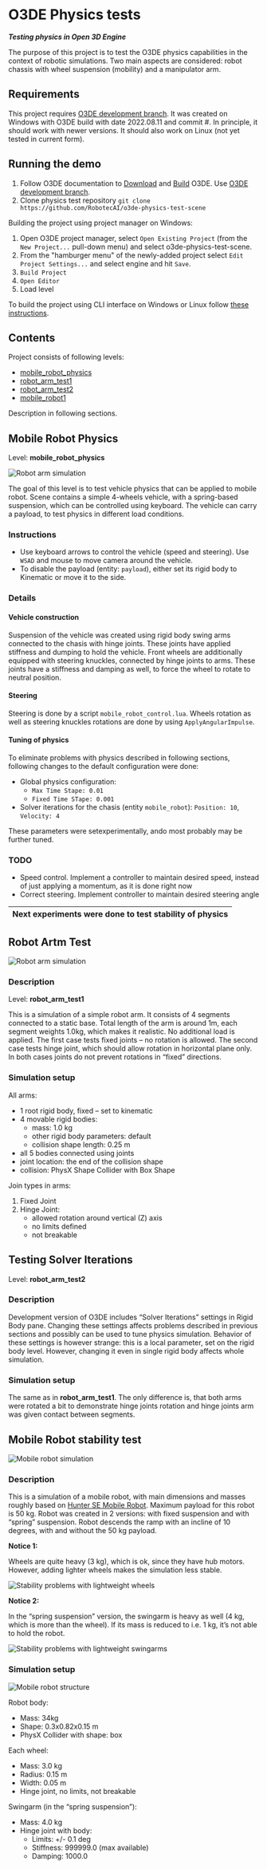 # O3DE Physics tests

***Testing physics in Open 3D Engine***

The purpose of this project is to test the O3DE physics capabilities in the context of robotic simulations. Two main aspects are considered: robot chassis with wheel suspension (mobility) and a manipulator arm.

## Requirements 

This project requires [O3DE development branch](https://github.com/o3de/o3de/tree/development). It was created on Windows with O3DE build with date 2022.08.11 and commit #. In principle, it should work with newer versions. It should also work on Linux (not yet tested in current form).

## Running the demo

1. Follow O3DE documentation to [Download](https://www.o3de.org/docs/welcome-guide/setup/setup-from-github/) and [Build](https://www.o3de.org/docs/welcome-guide/setup/setup-from-github/building-windows/) O3DE. Use [O3DE development branch](https://github.com/o3de/o3de/tree/development).
1. Clone physics test repository `git clone https://github.com/RobotecAI/o3de-physics-test-scene`

Building the project using project manager on Windows:

1. Open O3DE project manager, select `Open Existing Project` (from the `New Project...` pull-down menu) and select o3de-physics-test-scene.
1. From the "hamburger menu" of the newly-added project select `Edit Project Settings...` and select engine and hit `Save`.
1. `Build Project`
1. `Open Editor`
1. Load level

To build the project using CLI interface on Windows or Linux follow [these instructions](https://docs.o3de.org/docs/welcome-guide/create/creating-projects-using-cli/). 

## Contents

Project consists of following levels:
- [mobile_robot_physics](#mobile_robot_physics)
- [robot_arm_test1](#robot_arm_test1)
- [robot_arm_test2](#robot_arm_test2)
- [mobile_robot1](#mobile_robot1)

Description in following sections.

## <a name="mobile_robot_physics"></a>Mobile Robot Physics

Level: **mobile_robot_physics**

![Robot arm simulation](Doc/mobile_robot_physics.png)

The goal of this level is to test vehicle physics that can be applied to mobile robot. Scene contains a simple 4-wheels vehicle, with a spring-based suspension, which can be controlled using keyboard. The vehicle can carry a payload, to test physics in different load conditions.

### Instructions

- Use keyboard arrows to control the vehicle (speed and steering). Use `WSAD` and mouse to move camera around the vehicle.
- To disable the payload (entity: `payload`), either set its rigid body to Kinematic or move it to the side.

### Details

#### Vehicle construction

Suspension of the vehicle was created using rigid body swing arms connected to the chasis with hinge joints. These joints have applied stiffness and dumping to hold the vehicle. Front wheels are additionally equipped with steering knuckles, connected by hinge joints to arms. These joints have a stiffness and damping as well, to force the wheel to rotate to neutral position.

#### Steering

Steering is done by a script `mobile_robot_control.lua`. Wheels rotation as well as steering knuckles rotations are done by using `ApplyAngularImpulse`.

#### Tuning of physics

To eliminate problems with physics described in following sections, following changes to the default configuration were done:
- Global physics configuration: 
    - `Max Time Stape: 0.01`
    - `Fixed Time STape: 0.001`
- Solver iterations for the chasis (entity `mobile_robot`): `Position: 10`, `Velocity: 4`

These parameters were setexperimentally, ando most probably may be further tuned. 

### TODO

- Speed control. Implement a controller to maintain desired speed, instead of just applying a momentum, as it is done right now
- Correct steering. Implement controller to maintain desired steering angle


| Next experiments were done to test stability of physics |
|---|

## <a name="robot_arm_test1"></a>Robot Artm Test

![Robot arm simulation](Doc/robot_arm.png)

### Description

Level: **robot_arm_test1**

This is a simulation of a simple robot arm. It consists of 4 segments connected to a static base. 
Total length of the arm is around 1m, each segment weights 1.0kg, which makes it realistic. No additional load is applied. The first case tests fixed joints – no rotation is allowed. The second case tests hinge joint, which should allow rotation in horizontal plane only. In both cases joints do not prevent rotations in “fixed” directions. 


### Simulation setup

All arms:
-	1 root rigid body, fixed – set to kinematic
-	4 movable rigid bodies:
    -	mass: 1.0 kg
    -	other rigid body parameters: default
    -	collision shape length: 0.25 m
-	all 5 bodies connected using joints
-	joint location: the end of the collision shape
-	collision: PhysX Shape Collider with Box Shape

Join types in arms:
1.	Fixed Joint
2.	Hinge Joint:
    -	allowed rotation around vertical (Z) axis
    -	no limits defined
    -	not breakable

## <a name="robot_arm_test2"></a>Testing Solver Iterations

Level: **robot_arm_test2**

### Description
Development version of O3DE includes “Solver Iterations” settings in Rigid Body pane. Changing these settings affects problems described in previous sections and possibly can be used to tune physics simulation. Behavior of these settings is however strange: this is a local parameter, set on the rigid body level. However, changing it even in single rigid body affects whole simulation.

### Simulation setup

The same as in **robot_arm_test1**. The only difference is, that both arms were rotated a bit to demonstrate hinge joints rotation and hinge joints arm was given contact between segments.

## <a name="mobile_robot1"></a>Mobile Robot stability test

![Mobile robot simulation](Doc/mobile_robot.png)

### Description

This is a simulation of a mobile robot, with main dimensions and masses roughly based on [Hunter SE Mobile Robot](https://www.generationrobots.com/en/403917-robot-mobile-hunter-se-ugv.html). Maximum payload for this robot is 50 kg. Robot was created in 2 versions: with fixed suspension and with “spring” suspension. Robot descends the ramp with an incline of 10 degrees, with and without the 50 kg payload. 

**Notice 1:**

Wheels are quite heavy (3 kg), which is ok, since they have hub motors. However, adding lighter wheels makes the simulation less stable.

![Stability problems with lightweight wheels](Doc/mobile_robot_lightweight_wheels.png)

**Notice 2:**

In the “spring suspension” version, the swingarm is heavy as well (4 kg, which is more than the wheel). If its mass is reduced to i.e. 1 kg, it’s not able to hold the robot. 

![Stability problems with lightweight swingarms](Doc/mobile_robot_lightweight_swingarms.png)


### Simulation setup

![Mobile robot structure](Doc/mobile_robot_structure.png)

Robot body:
-	Mass: 34kg
-	Shape: 0.3x0.82x0.15 m
-	PhysX Collider with shape: box

Each wheel:
-	Mass: 3.0 kg
-	Radius: 0.15 m
-	Width: 0.05 m
-	Hinge joint, no limits, not breakable

Swingarm (in the “spring suspension”):
-	Mass: 4.0 kg
-	Hinge joint with body:
    -	Limits: +/- 0.1 deg
    -	Stiffness: 999999.0 (max available)
    -	Damping: 1000.0

